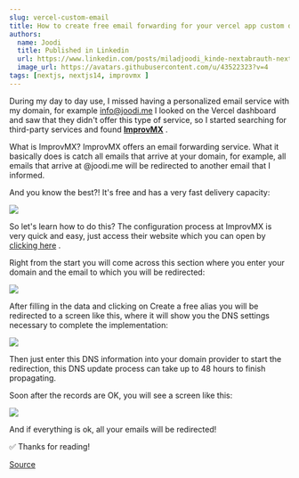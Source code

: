 ```yaml
---
slug: vercel-custom-email
title: How to create free email forwarding for your vercel app custom domain
authors:
  name: Joodi
  title: Published in Linkedin
  url: https://www.linkedin.com/posts/miladjoodi_kinde-nextabrauth-nextjsabrauthentication-activity-7170461082841464832-LT0H/?utm_source=share&utm_medium=member_desktop
  image_url: https://avatars.githubusercontent.com/u/43522323?v=4
tags: [nextjs, nextjs14, improvmx ]
---
```

 During my day to day use, I missed having a personalized email service with my domain, for example info@joodi.me
I looked on the Vercel dashboard and saw that they didn't offer this type of service, so I started searching for third-party services and found **[ImprovMX](https://improvmx.com/)** .

What is ImprovMX?
ImprovMX offers an email forwarding service. What it basically does is catch all emails that arrive at your domain, for example, all emails that arrive at @joodi.me will be redirected to another email that I informed.

And you know the best?! It's free and has a very fast delivery capacity:

![](https://s30.picofile.com/file/8474852184/5555.JPG)

So let's learn how to do this?
The configuration process at ImprovMX is very quick and easy, just access their website which you can open by [clicking here](https://improvmx.com/) .

Right from the start you will come across this section where you enter your domain and the email to which you will be redirected:

![](https://s30.picofile.com/file/8474852068/im.JPG)

After filling in the data and clicking on Create a free alias you will be redirected to a screen like this, where it will show you the DNS settings necessary to complete the implementation:

![](https://s30.picofile.com/file/8474852242/s02.JPG)

Then just enter this DNS information into your domain provider to start the redirection, this DNS update process can take up to 48 hours to finish propagating.

Soon after the records are OK, you will see a screen like this:

![](https://s31.picofile.com/file/8474852276/sdsdsd.JPG)

And if everything is ok, all your emails will be redirected!

✅ Thanks for reading!

[Source](https://vinniciusgomes.medium.com/como-criar-aliases-de-e-mails-gratuitos-para-seu-dom%C3%ADnio-7dfd52fdcadd)